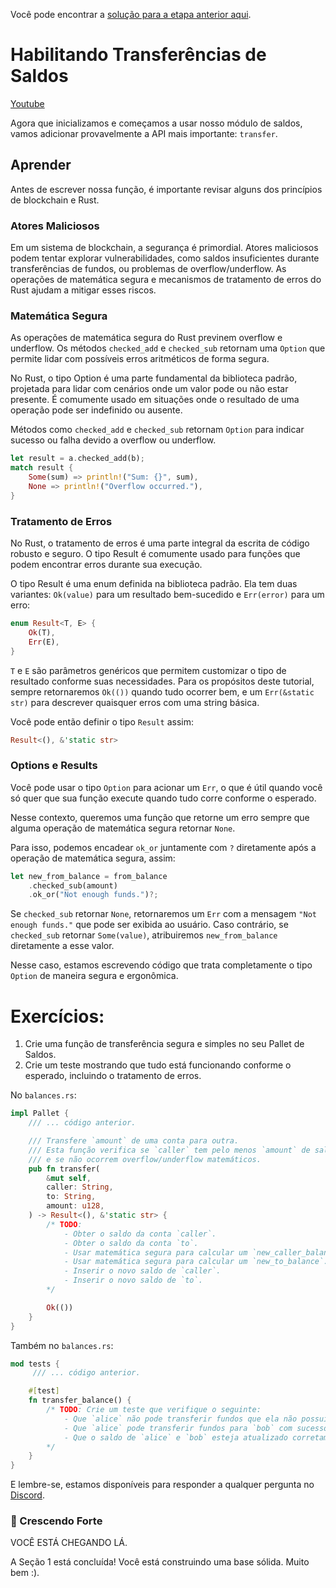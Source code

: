 Você pode encontrar a [solução para a etapa anterior aqui](https://gist.github.com/nomadbitcoin/03914776998cb74eaa0a6adaa7edacec).

# Habilitando Transferências de Saldos

[Youtube](https://www.youtube.com/watch?v=7Ue4xmpcDnk)

Agora que inicializamos e começamos a usar nosso módulo de saldos, vamos adicionar provavelmente a API mais importante: `transfer`.

## Aprender

Antes de escrever nossa função, é importante revisar alguns dos princípios de blockchain e Rust.

### Atores Maliciosos

Em um sistema de blockchain, a segurança é primordial. Atores maliciosos podem tentar explorar vulnerabilidades, como saldos insuficientes durante transferências de fundos, ou problemas de overflow/underflow. As operações de matemática segura e mecanismos de tratamento de erros do Rust ajudam a mitigar esses riscos.

### Matemática Segura

As operações de matemática segura do Rust previnem overflow e underflow. Os métodos `checked_add` e `checked_sub` retornam uma `Option` que permite lidar com possíveis erros aritméticos de forma segura.

No Rust, o tipo Option é uma parte fundamental da biblioteca padrão, projetada para lidar com cenários onde um valor pode ou não estar presente. É comumente usado em situações onde o resultado de uma operação pode ser indefinido ou ausente.

Métodos como `checked_add` e `checked_sub` retornam `Option` para indicar sucesso ou falha devido a overflow ou underflow.

```rust
let result = a.checked_add(b);
match result {
    Some(sum) => println!("Sum: {}", sum),
    None => println!("Overflow occurred."),
}
```

### Tratamento de Erros

No Rust, o tratamento de erros é uma parte integral da escrita de código robusto e seguro. O tipo Result é comumente usado para funções que podem encontrar erros durante sua execução.

O tipo Result é uma enum definida na biblioteca padrão. Ela tem duas variantes: `Ok(value)` para um resultado bem-sucedido e `Err(error)` para um erro:

```rust
enum Result<T, E> {
    Ok(T),
    Err(E),
}
```

`T` e `E` são parâmetros genéricos que permitem customizar o tipo de resultado conforme suas necessidades. Para os propósitos deste tutorial, sempre retornaremos `Ok(())` quando tudo ocorrer bem, e um `Err(&static str)` para descrever quaisquer erros com uma string básica.

Você pode então definir o tipo `Result` assim:

```rust
Result<(), &'static str>
```

### Options e Results

Você pode usar o tipo `Option` para acionar um `Err`, o que é útil quando você só quer que sua função execute quando tudo corre conforme o esperado.

Nesse contexto, queremos uma função que retorne um erro sempre que alguma operação de matemática segura retornar `None`.

Para isso, podemos encadear `ok_or` juntamente com `?` diretamente após a operação de matemática segura, assim:

```rust
let new_from_balance = from_balance
    .checked_sub(amount)
    .ok_or("Not enough funds.")?;
```

Se `checked_sub` retornar `None`, retornaremos um `Err` com a mensagem `"Not enough funds."` que pode ser exibida ao usuário. Caso contrário, se `checked_sub` retornar `Some(value)`, atribuiremos `new_from_balance` diretamente a esse valor.

Nesse caso, estamos escrevendo código que trata completamente o tipo `Option` de maneira segura e ergonômica.

# Exercícios:

1. Crie uma função de transferência segura e simples no seu Pallet de Saldos.
2. Crie um teste mostrando que tudo está funcionando conforme o esperado, incluindo o tratamento de erros.

No `balances.rs`:

```rust
impl Pallet {
    /// ... código anterior.

    /// Transfere `amount` de uma conta para outra.
    /// Esta função verifica se `caller` tem pelo menos `amount` de saldo para transferir,
    /// e se não ocorrem overflow/underflow matemáticos.
    pub fn transfer(
        &mut self,
        caller: String,
        to: String,
        amount: u128,
    ) -> Result<(), &'static str> {
        /* TODO:
            - Obter o saldo da conta `caller`.
            - Obter o saldo da conta `to`.
            - Usar matemática segura para calcular um `new_caller_balance`.
            - Usar matemática segura para calcular um `new_to_balance`.
            - Inserir o novo saldo de `caller`.
            - Inserir o novo saldo de `to`.
        */

        Ok(())
    }
}
```

Também no `balances.rs`:

```rust
mod tests {
     /// ... código anterior.

    #[test]
    fn transfer_balance() {
        /* TODO: Crie um teste que verifique o seguinte:
            - Que `alice` não pode transferir fundos que ela não possui.
            - Que `alice` pode transferir fundos para `bob` com sucesso.
            - Que o saldo de `alice` e `bob` esteja atualizado corretamente.
        */
    }
}
```

E lembre-se, estamos disponíveis para responder a qualquer pergunta no [Discord](https://discord.com/channels/898706705779687435/980904325763186788).

### 🌱 Crescendo Forte
VOCÊ ESTÁ CHEGANDO LÁ.

A Seção 1 está concluída! Você está construindo uma base sólida. Muito bem :).